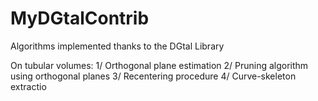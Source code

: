 # MyDGtalContrib
Algorithms implemented thanks to the DGtal Library

On tubular volumes:
1/ Orthogonal plane estimation
2/ Pruning algorithm using orthogonal planes
3/ Recentering procedure
4/ Curve-skeleton extractio
